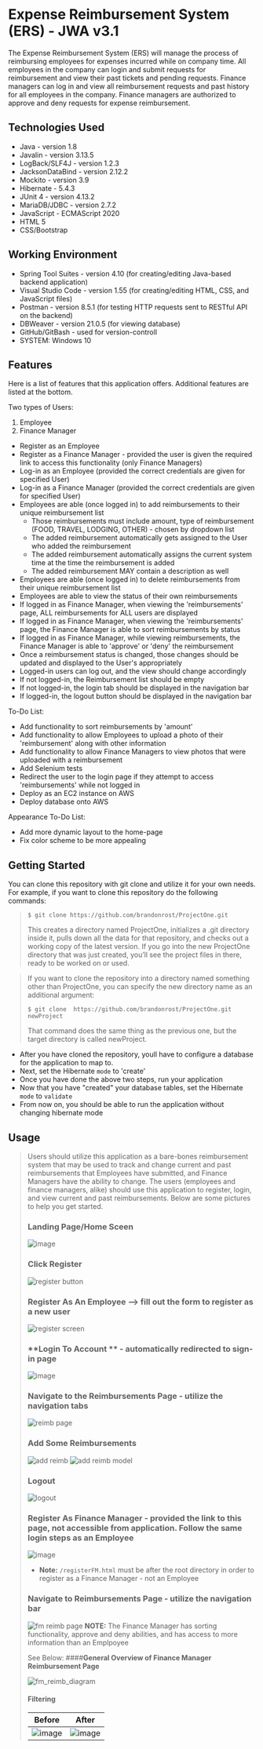 # Expense Reimbursement System (ERS) - JWA v3.1
The Expense Reimbursement System (ERS) will manage the process of reimbursing employees for expenses incurred while on company time. All employees in the company can login and submit requests for reimbursement and view their past tickets and pending requests. Finance managers can log in and view all reimbursement requests and past history for all employees in the company. Finance managers are authorized to approve and deny requests for expense reimbursement. 

## Technologies Used

* Java - version 1.8
* Javalin - version 3.13.5
* LogBack/SLF4J - version 1.2.3
* JacksonDataBind - version 2.12.2
* Mockito - version 3.9
* Hibernate - 5.4.3
* JUnit 4 - version 4.13.2
* MariaDB/JDBC - version 2.7.2
* JavaScript - ECMAScript 2020
* HTML 5
* CSS/Bootstrap

## Working Environment
* Spring Tool Suites - version 4.10 (for creating/editing Java-based backend application)
* Visual Studio Code - version 1.55 (for creating/editing HTML, CSS, and JavaScript files)
* Postman - version 8.5.1 (for testing HTTP requests sent to RESTful API on the backend)
* DBWeaver - version 21.0.5 (for viewing database)
* GitHub/GitBash - used for version-controll
* SYSTEM: Windows 10

## Features
Here is a list of features that this application offers. Additional features are listed at the bottom.

Two types of Users:
1. Employee
2. Finance Manager

* Register as an Employee
* Register as a Finance Manager - provided the user is given the required link to access this functionality (only Finance Managers)
* Log-in as an Employee (provided the correct credentials are given for specified User)
* Log-in as a Finance Manager (provided the correct credentials are given for specified User)
* Employees are able (once logged in) to add reimbursements to their unique reimbursement list
  - Those reimbursements must include amount, type of reimbursement (FOOD, TRAVEL, LODGING, OTHER) - chosen by dropdown list
  - The added reimbursement automatically gets assigned to the User who added the reimbursement
  - The added reimbursement automatically assigns the current system time at the time the reimbursement is added
  - The added reimbursement MAY contain a description as well
* Employees are able (once logged in) to delete reimbursements from their unique reimbursement list
* Employees are able to view the status of their own reimbursements
* If logged in as Finance Manager, when viewing the 'reimbursements' page, ALL reimbursements for ALL users are displayed
* If logged in as Finance Manager, when viewing the 'reimbursements' page, the Finance Manager is able to sort reimbursements by status
* If logged in as Finance Manager, while viewing reimbursements, the Finance Manager is able to 'approve' or 'deny' the reimbursement
* Once a reimbursement status is changed, those changes should be updated and displayed to the User's appropriately
* Logged-in users can log out, and the view should change accordingly
* If not logged-in, the Reimbursement list should be empty
* If not logged-in, the login tab should be displayed in the navigation bar
* If logged-in, the logout button should be displayed in the navigation bar

To-Do List:
* Add functionality to sort reimbursements by 'amount'
* Add functionality to allow Employees to upload a photo of their 'reimbursement' along with other information
* Add functionality to allow Finance Managers to view photos that were uploaded with a reimbursement
* Add Selenium tests
* Redirect the user to the login page if they attempt to access 'reimbursements' while not logged in
* Deploy as an EC2 instance on AWS
* Deploy database onto AWS

Appearance To-Do List: 
* Add more dynamic layout to the home-page
* Fix color scheme to be more appealing

## Getting Started
You can clone this repository with git clone <url> and utilize it for your own needs. For example, if you want to clone this repository do the following commands:
  
  
> `$ git clone https://github.com/brandonrost/ProjectOne.git`
> 
> This creates a directory named ProjectOne, initializes a .git directory inside it, pulls down all the data for that repository, and checks out a working copy of the latest version. If you go into the new ProjectOne directory that was just created, you’ll see the project files in there, ready to be worked on or used.

> If you want to clone the repository into a directory named something other than ProjectOne, you can specify the new directory name as an additional argument:
> 
> `$ git clone  https://github.com/brandonrost/ProjectOne.git newProject`
> 
> That command does the same thing as the previous one, but the target directory is called newProject.

- After you have cloned the repository, youll have to configure a database for the application to map to. 
- Next, set the Hibernate `mode` to 'create'
- Once you have done the above two steps, run your application
- Now that you have "created" your database tables, set the Hibernate `mode` to `validate`
- From now on, you should be able to run the application without changing hibernate mode 
   
## Usage
  
> Users should utilize this application as a bare-bones reimbursement system that may be used to track and change current and past reimbursements that Employees have submitted, and Finance Managers have the ability to change. The users (employees and finance managers, alike) should use this application to register, login, and view current and past reimbursements. Below are some pictures to help you get started. 
> 
> ### **Landing Page/Home Sceen**
> 
> ![image](https://user-images.githubusercontent.com/81986564/119172684-3f6b6280-ba34-11eb-90d1-742994b71526.png)
>
> ### **Click Register**
>
> ![register button](https://user-images.githubusercontent.com/81986564/119173738-a8070f00-ba35-11eb-9633-e685df35db17.png)
> 
> ### **Register As An Employee** --> fill out the form to register as a new user
>
> ![register screen](https://user-images.githubusercontent.com/81986564/119174283-632fa800-ba36-11eb-8a81-34d8505ad7bb.png)
> 
> ### **Login To Account ** - automatically redirected to sign-in page
> 
> ![image](https://user-images.githubusercontent.com/81986564/119174551-b6095f80-ba36-11eb-8469-b1795bb4f074.png)
>
> ### **Navigate to the Reimbursements Page** - utilize the navigation tabs
>
> ![reimb page](https://user-images.githubusercontent.com/81986564/119175361-b7875780-ba37-11eb-9ddf-8aa2d66d410d.png)
>
> ### **Add Some Reimbursements**
>
> ![add reimb](https://user-images.githubusercontent.com/81986564/119175409-cc63eb00-ba37-11eb-86b9-4c97f1b5e516.png)
> ![add reimb model](https://user-images.githubusercontent.com/81986564/119175454-d8e84380-ba37-11eb-8099-7b52a6492973.png)
>
> ### **Logout**
>
> ![logout](https://user-images.githubusercontent.com/81986564/119180530-662e9680-ba3e-11eb-9458-634fc260ada3.png)
>
> ### **Register As Finance Manager** - provided the link to this page, not accessible from application. Follow the same login steps as an Employee
>
> ![image](https://user-images.githubusercontent.com/81986564/119180325-2798dc00-ba3e-11eb-9ac5-1bc87e64d7e0.png)
> * **Note:** `/registerFM.html` must be after the root directory in order to register as a Finance Manager - not an Employee
>
> ### **Navigate to Reimbursements Page** - utilize the navigation bar
>
> ![fm reimb page](https://user-images.githubusercontent.com/81986564/119183023-83189900-ba41-11eb-993f-b4ed6f1a9822.png)
> **NOTE:** The Finance Manager has sorting functionality, approve and deny abilities, and has access to more information than an Emplpoyee
>
> See Below:
> ####**General Overview of Finance Manager Reimbursement Page**
> 
> ![fm_reimb_diagram](https://user-images.githubusercontent.com/81986564/119183583-46996d00-ba42-11eb-898c-a8696a5e612f.png)
>
> #### **Filtering**
> 
> |Before|After|
> |------|-----|
> |![image](https://user-images.githubusercontent.com/81986564/119183796-92e4ad00-ba42-11eb-8ce0-167dc0965186.png)|![image](https://user-images.githubusercontent.com/81986564/119183873-aabc3100-ba42-11eb-96de-6b2c7eaedba9.png)|
> 




